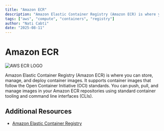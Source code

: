 ```yaml
---
title: "Amazon ECR"
description: "Amazon Elastic Container Registry (Amazon ECR) is where you can store, manage, and deploy container images."
tags: ["aws", "compute", "containers", "registry"]
author: "Nati Cabti"
date: "2025-08-11"
---
```


# Amazon ECR

<div class="aws__ImageCentered">
<img style={{ width: '96px', overflowX: 'auto' }} src="/img/aws/aws-logo-ecr.png" alt="AWS ECR LOGO" />
</div>

Amazon Elastic Container Registry (Amazon ECR) is where you can store, manage, and deploy container images. It supports container images that follow the Open Container Initiative (OCI) standards. You can push, pull, and manage images in your Amazon ECR repositories using standard container tooling and command line interfaces (CLIs).

## Additional Resources

- [Amazon Elastic Container Registry](https://aws.amazon.com/ecr/?c=cn&sec=srvm)
